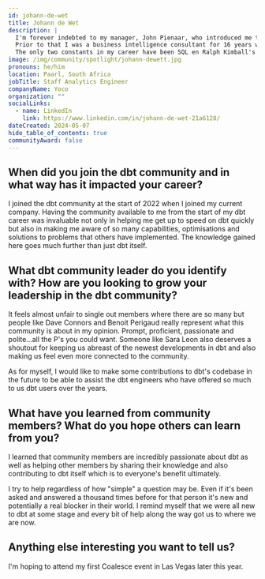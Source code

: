 ```yaml
---
id: johann-de-wet
title: Johann de Wet
description: |
  I'm forever indebted to my manager, John Pienaar, who introduced me to both dbt and it's community when I joined his team as an Analytics Engineer at the start of 2022. I often joke about my career before dbt and after dbt. Our stack includes Fivetran, Segment, Airflow and BigQuery to name a few.
  Prior to that I was a business intelligence consultant for 16 years working at big financial corporates. During this time I've had the opportunity to work in many different roles from front end development to data engineering and data warehouse platform development.
  The only two constants in my career have been SQL en Ralph Kimball's Dimension Modeling methodology...which probably makes me a bit partial to those.
image: /img/community/spotlight/johann-dewett.jpg
pronouns: he/him
location: Paarl, South Africa
jobTitle: Staff Analytics Engineer
companyName: Yoco
organization: ""
socialLinks:
  - name: LinkedIn
    link: https://www.linkedin.com/in/johann-de-wet-21a6128/
dateCreated: 2024-05-07
hide_table_of_contents: true
communityAward: false
---
```


## When did you join the dbt community and in what way has it impacted your career?

I joined the dbt community at the start of 2022 when I joined my current company. Having the community available to me from the start of my dbt career was invaluable not only in helping me get up to speed on dbt quickly but also in making me aware of so many capabilities, optimisations and solutions to problems that others have implemented. The knowledge gained here goes much further than just dbt itself.

## What dbt community leader do you identify with? How are you looking to grow your leadership in the dbt community?

It feels almost unfair to single out members where there are so many but people like Dave Connors and Benoit Perigaud really represent what this community is about in my opinion. Prompt, proficient, passionate and polite...all the P's you could want. Someone like Sara Leon also deserves a shoutout for keeping us abreast of the newest developments in dbt and also making us feel even more connected to the community.

As for myself, I would like to make some contributions to dbt's codebase in the future to be able to assist the dbt engineers who have offered so much to us dbt users over the years.

## What have you learned from community members? What do you hope others can learn from you?

I learned that community members are incredibly passionate about dbt as well as helping other members by sharing their knowledge and also contributing to dbt itself which is to everyone's benefit ultimately.

I try to help regardless of how "simple" a question may be. Even if it's been asked and answered a thousand times before for that person it's new and potentially a real blocker in their world. I remind myself that we were all new to dbt at some stage and every bit of help along the way got us to where we are now.

## Anything else interesting you want to tell us?

I'm hoping to attend my first Coalesce event in Las Vegas later this year.
